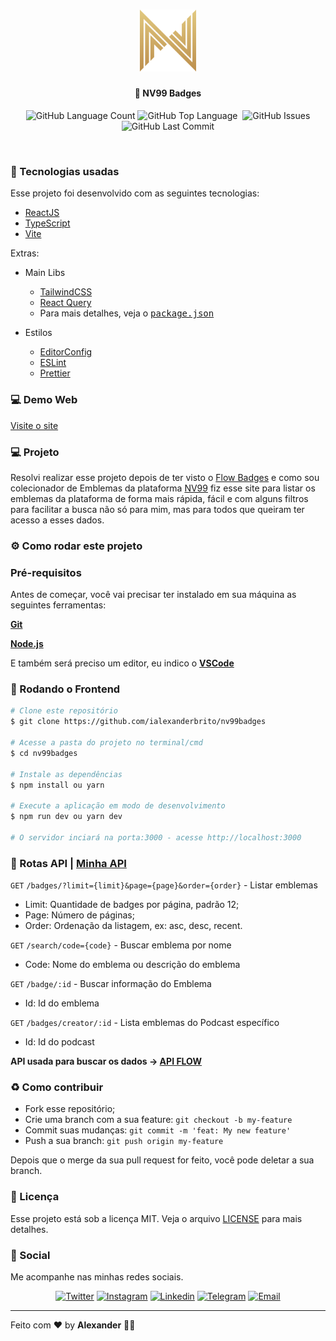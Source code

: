 
<h1 align="center">
  <img src="src/assets/logo.svg" width="90px" />
</h1>
<h4 align="center">
 <b>🎫 NV99 Badges</b>
</h4>
<p align="center">
  <img alt="GitHub Language Count" src="https://img.shields.io/github/languages/count/ialexanderbrito/nv99badges?style=flat-square" />
  <img alt="GitHub Top Language" src="https://img.shields.io/github/languages/top/ialexanderbrito/nv99badges?style=flat-square" />
  <img alt="" src="https://img.shields.io/github/repo-size/ialexanderbrito/nv99badges?style=flat-square" />
  <img alt="GitHub Issues" src="https://img.shields.io/github/issues/ialexanderbrito/nv99badges?style=flat-square" />
  <img alt="GitHub Last Commit" src="https://img.shields.io/github/last-commit/ialexanderbrito/nv99badges?style=flat-square" />

</p>

<br>

### 🧪 Tecnologias usadas
Esse projeto foi desenvolvido com as seguintes tecnologias:
- [ReactJS](https://reactjs.org/)
- [TypeScript](https://www.typescriptlang.org/)
- [Vite](http://vitejs.dev/)

Extras:

- Main Libs
  - [TailwindCSS](https://tailwindcss.com/)
  - [React Query](https://tanstack.com/query/v4)
  - Para mais detalhes, veja o <kbd>[package.json](https://github.com/ialexanderbrito/nv99badges/blob/master/package.json)</kbd>

- Estilos
  - [EditorConfig](https://editorconfig.org/)
  - [ESLint](https://eslint.org/)
  - [Prettier](https://prettier.io/)

### 💻 Demo Web

[Visite o site](https://nv99badges.ialexanderbrito.dev/)

### 💻 Projeto

Resolvi realizar esse projeto depois de ter visto o [Flow Badges](https://www.flowbadges.com/) e como sou colecionador de Emblemas da plataforma [NV99](https://nv99.com.br/) fiz esse site para listar os emblemas da plataforma de forma mais rápida, fácil e com alguns filtros para facilitar a busca não só para mim, mas para todos que queiram ter acesso a esses dados.

### ⚙ Como rodar este projeto

### Pré-requisitos

Antes de começar, você vai precisar ter instalado em sua máquina as seguintes ferramentas:

<b>[Git](https://git-scm.com)</b>

<b>[Node.js](https://nodejs.org/en/)</b>

E também será preciso um editor, eu indico o <b>[VSCode](https://code.visualstudio.com/)</b>

### 🧭 Rodando o Frontend

```bash
# Clone este repositório
$ git clone https://github.com/ialexanderbrito/nv99badges

# Acesse a pasta do projeto no terminal/cmd
$ cd nv99badges

# Instale as dependências
$ npm install ou yarn

# Execute a aplicação em modo de desenvolvimento
$ npm run dev ou yarn dev

# O servidor inciará na porta:3000 - acesse http://localhost:3000
```

### 🚚 Rotas API | [Minha API](https://github.com/ialexanderbrito/nv99badges/tree/backend)
`GET` `/badges/?limit={limit}&page={page}&order={order}` - Listar emblemas

- Limit: Quantidade de badges por página, padrão 12;
- Page: Número de páginas;
- Order: Ordenação da listagem, ex: asc, desc, recent.

`GET` `/search/code={code}` - Buscar emblema por nome

- Code: Nome do emblema ou descrição do emblema

`GET` `/badge/:id` - Buscar informação do Emblema

- Id: Id do emblema

`GET` `/badges/creator/:id` - Lista emblemas do Podcast específico

- Id: Id do podcast

**API usada para buscar os dados -> [API FLOW](https://stickers-flow3r-2eqj3fl3la-ue.a.run.app/v1/badges)**

### :recycle: Como contribuir

- Fork esse repositório;
- Crie uma branch com a sua feature: `git checkout -b my-feature`
- Commit suas mudanças: `git commit -m 'feat: My new feature'`
- Push a sua branch: `git push origin my-feature`

Depois que o merge da sua pull request for feito, você pode deletar a sua branch.

### :memo: Licença

Esse projeto está sob a licença MIT. Veja o arquivo [LICENSE](LICENSE) para mais detalhes.

### 📱 Social

Me acompanhe nas minhas redes sociais.

<p align="center">

 <a href="https://twitter.com/ialexanderbrito" target="_blank" >
     <img alt="Twitter" src="https://img.shields.io/badge/-Twitter-9cf?style=flat-square&logo=Twitter&logoColor=white"></a>

  <a href="https://instagram.com/ialexanderbrito" target="_blank" >
    <img alt="Instagram" src="https://img.shields.io/badge/-Instagram-ff2b8e?style=flat-square&logo=Instagram&logoColor=white"></a>

  <a href="https://www.linkedin.com/in/ialexanderbrito/" target="_blank" >
    <img alt="Linkedin" src="https://img.shields.io/badge/-Linkedin-blue?style=flat-square&logo=Linkedin&logoColor=white"></a>

  <a href="https://t.me/ialexanderbrito" target="_blank" >
    <img alt="Telegram" src="https://img.shields.io/badge/-Telegram-blue?style=flat-square&logo=Telegram&logoColor=white"></a>

  <a href="mailto:ialexanderbrito@gmail.com" target="_blank" >
    <img alt="Email" src="https://img.shields.io/badge/-Email-c14438?style=flat-square&logo=Gmail&logoColor=white"></a>

</p>

---

Feito com ❤️ by **Alexander** 🤙🏾
